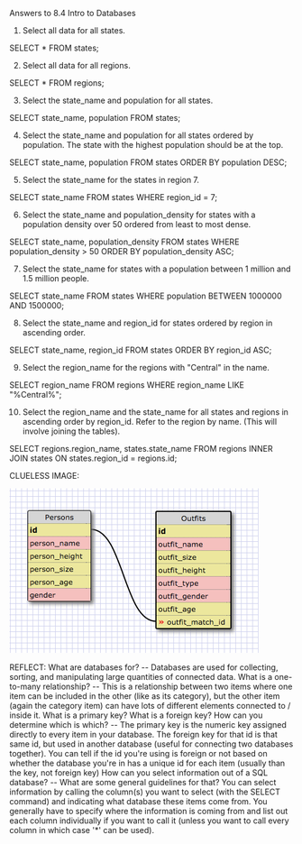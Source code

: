 Answers to 8.4 Intro to Databases

1) Select all data for all states.

SELECT * FROM states;

2) Select all data for all regions.

SELECT * FROM regions;

3) Select the state_name and population for all states.

SELECT state_name, population FROM states;

4) Select the state_name and population for all states ordered by population. The state with the highest population should be at the top.

SELECT state_name, population FROM states ORDER BY population DESC;

5) Select the state_name for the states in region 7.

SELECT state_name FROM states WHERE region_id = 7;

6)  Select the state_name and population_density for states with a population density over 50 ordered from least to most dense.

SELECT state_name, population_density FROM states
WHERE population_density > 50
ORDER BY population_density ASC;

7) Select the state_name for states with a population between 1 million and 1.5 million people.

SELECT state_name FROM states
WHERE population BETWEEN 1000000 AND 1500000;

8) Select the state_name and region_id for states ordered by region in ascending order.

SELECT state_name, region_id FROM states
ORDER BY region_id ASC;

9) Select the region_name for the regions with "Central" in the name.

SELECT region_name FROM regions
WHERE region_name LIKE "%Central%";

10) Select the region_name and the state_name for all states and regions in ascending order by region_id. Refer to the region by name. (This will involve joining the tables).

SELECT regions.region_name, states.state_name FROM regions
INNER JOIN states
ON states.region_id = regions.id;

CLUELESS IMAGE:

![alt_text](outfit_matching.png "Outfit matching image")

REFLECT:
What are databases for? -- Databases are used for collecting, sorting, and manipulating large quantities of connected data.
What is a one-to-many relationship? -- This is a relationship between two items where one item can be included in the other (like as its category), but the other item (again the category item) can have lots of different elements connected to / inside it.
What is a primary key? What is a foreign key? How can you determine which is which? -- The primary key is the numeric key assigned directly to every item in your database. The foreign key for that id is that same id, but used in another database (useful for connecting two databases together). You can tell if the id you're using is foreign or not based on whether the database you're in has a unique id for each item (usually than the key, not foreign key)
How can you select information out of a SQL database? -- What are some general guidelines for that? You can select information by calling the column(s) you want to select (with the SELECT command) and indicating what database these items come from. You generally have to specify where the information is coming from and list out each column individually if you want to call it (unless you want to call every column in which case '*' can be used).